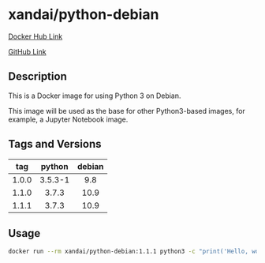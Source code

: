 # xandai/python-debian

[Docker Hub Link](https://hub.docker.com/r/xandai/python-debian)

[GitHub Link](https://github.com/x-and-ai/python-debian)

## Description

This is a Docker image for using Python 3 on Debian.

This image will be used as the base for other Python3-based images, for example, a Jupyter Notebook image.

## Tags and Versions

| tag        | python     | debian     |
|:----------:|:----------:|:----------:|
| 1.0.0      | 3.5.3-1    | 9.8        |
| 1.1.0      | 3.7.3      | 10.9       |
| 1.1.1      | 3.7.3      | 10.9       |

## Usage

``` sh
docker run --rm xandai/python-debian:1.1.1 python3 -c "print('Hello, world!')"
```
